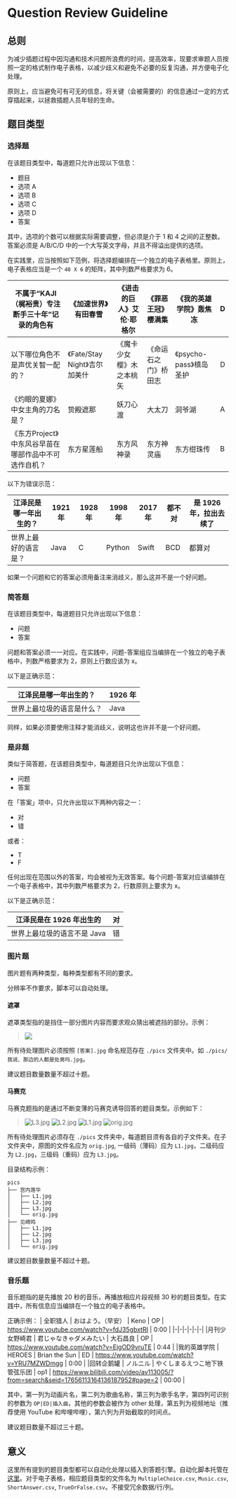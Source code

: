 # Question Review Guideline
## 总则
为减少插题过程中因沟通和技术问题所浪费的时间，提高效率，现要求审题人员按照一定的格式制作电子表格，以减少歧义和避免不必要的反复沟通，并方便电子化处理。

原则上，应当避免可有可无的信息，将关键（会被需要的）的信息通过一定的方式穿插起来，以拯救插题人员年轻的生命。
## 题目类型
### 选择题
在该题目类型中，每道题只允许出现以下信息：

- 题目
- 选项 A
- 选项 B
- 选项 C
- 选项 D
- 答案

其中，选项的个数可以根据实际需要调整，但必须是介于 1 和 4 之间的正整数。答案必须是 A/B/C/D 中的一个大写英文字母，并且不得溢出提供的选项。

在实践里，应当按照如下范例，将选择题编排在一个独立的电子表格里。原则上，电子表格应当是一个 `40 X 6` 的矩阵，其中列数严格要求为 6。

| 不属于“KAJI（梶裕贵）专注断手三十年”记录的角色有               | 《加速世界》有田春雪               | 《进击的巨人》艾伦·耶格尔          | 《罪恶王冠》樱满集                    | 《我的英雄学院》轰焦冻   | D |
|----------------------------------------------------------------|------------------------------------|------------------------------------|---------------------------------------|--------------------------|---|
| 以下哪位角色不是声优关智一配的？                               | 《Fate/Stay Night》吉尔加美什      | 《魔卡少女樱》木之本桃矢           | 《命运石之门》桥田志                  | 《psycho-pass》槙岛圣护  | D |
| 《灼眼的夏娜》中女主角的刀名是？                               | 贽殿遮那                           | 妖刀心渡                           | 大太刀                                | 洞爷湖                   | A |
| 《东方Project》中东风谷早苗在哪部作品中不可选作自机？          | 东方星莲船                         | 东方风神录                         | 东方神灵庙                            | 东方绀珠传               | B |

以下为错误示范：

| 江泽民是哪一年出生的？ | 1921 年 | 1928 年 | 1998 年 | 2017 年 | 都不对 | 是 1926 年，拉出去续了 |
|------------------------|---------|---------|---------|---------|-----|--------------------|
| 世界上最好的语言是？ | Java | C | Python | Swift | BCD | 都算对 |

如果一个问题和它的答案必须用备注来消歧义，那么这并不是一个好问题。

### 简答题
在该题目类型中，每道题目只允许出现以下信息：

- 问题
- 答案

问题和答案必须一一对应。在实践中，问题-答案组应当编排在一个独立的电子表格中，列数严格要求为 2，原则上行数应该为 x。

以下是正确示范：

| 江泽民是哪一年出生的？ | 1926 年 |
|----------------------------|---------|
| 世界上最垃圾的语言是什么？ | Java |

同样，如果必须要使用注释才能消歧义，说明这也许并不是一个好问题。
### 是非题
类似于简答题，在该题目类型中，每道题目只允许出现以下信息：

- 问题
- 答案

在「答案」项中，只允许出现以下两种内容之一：
- 对
- 错

或者：
- T
- F

任何出现在范围以外的答案，均会被视为无效答案。每个问题-答案对应该编排在一个电子表格中，其中列数严格要求为 2，行数原则上要求为 x。

以下是正确示范：

| 江泽民是在 1926 年出生的 | 对 |
|----------------------------|---------|
| 世界上最垃圾的语言不是 Java | 错 |

### 图片题
图片题有两种类型，每种类型都有不同的要求。

分辨率不作要求，脚本可以自动处理。
#### 遮罩
遮罩类型指的是挡住一部分图片内容而要求观众猜出被遮挡的部分。示例：

> ![](https://i.imgur.com/Vl7pTIb.jpg)

所有待处理图片必须按照 `[答案].jpg` 命名规范存在 `./pics` 文件夹中。如 `./pics/我说、那边的人都是处男吗.jpg`。

建议题目数量数量不超过十题。

#### 马赛克
马赛克题指的是通过不断变薄的马赛克诱导回答的题目类型。示例如下：

> ![L3.jpg](https://i.imgur.com/1FEB2F5.jpg)
![L2.jpg](https://i.imgur.com/uthZoJu.jpg)
![L1.jpg](https://i.imgur.com/mJsqBt9.jpg)
![orig.jpg](https://i.imgur.com/j06cEAB.jpg)

所有待处理图片必须存在 `./pics` 文件夹中，每道题目须有各自的子文件夹。在子文件夹中，原图的文件名应为 `orig.jpg`, 一级码（薄码）应为 `L1.jpg`，二级码应为 `L2.jpg`，三级码（重码）应为 `L3.jpg`。

目录结构示例：
```
pics
├── 宫内莲华
│   ├── L1.jpg
│   ├── L2.jpg
│   ├── L3.jpg
│   └── orig.jpg
├── 见崎鸣
│   ├── L1.jpg
│   ├── L2.jpg
│   ├── L3.jpg
│   └── orig.jpg
```
建议题目数量数量不超过十题。

### 音乐题
音乐题指的是先播放 20 秒的音乐，再播放相应片段视频 30 秒的题目类型。在实践中，所有信息应当编排在一个独立的电子表格中。

正确示例：
| 全职猎人	| おはよう。（早安） | Keno | OP	| https://www.youtube.com/watch?v=fdJ35gbxtRI |	0:00 |
|-|-|-|-|-|-|
|月刊少女野崎君 | 君じゃなきゃダメみたい | 大石昌良 | OP | https://www.youtube.com/watch?v=EjgOD9vruTE | 0:44 |
|我的英雄学院 | HEROES | Brian the Sun | ED | https://www.youtube.com/watch?v=YRU7MZWDmgg | 0:00 |
|回转企鹅罐 | ノルニル | やくしまるえつこ地下铁管弦乐团 | op1 | https://www.bilibili.com/video/av113005/?from=search&seid=17656113164136187952#page=2 | 00:00 |

其中，第一列为动画片名，第二列为歌曲名称，第三列为歌手名字，第四列可识别的参数为 `OP|ED|插入曲`，其他的参数会被作为 other 处理，第五列为视频地址（推荐使用 YouTube 和哔哩哔哩），第六列为开始截取的时间点。

建议题目数量不超过三十题。

## 意义
这里所有提到的题目类型都可以自动化处理以插入到答题引擎。自动化脚本托管在[这里](https://github.com/A-Kun/wim-ori-con/tree/master/scripts)。对于电子表格，相应题目类型的文件名为 `MultipleChoice.csv`, `Music.csv`, `ShortAnswer.csv`, `TrueOrFalse.csv`。不接受冗余数据/行/列。